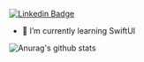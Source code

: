[![Linkedin Badge](https://img.shields.io/badge/-LinkedIn-blue?style=flat-square&logo=Linkedin&logoColor=white&link=https://www.linkedin.com/in/fabiosalata/)](https://www.linkedin.com/in/fabiosalata/)

- 🌱 I’m currently learning SwiftUI

![Anurag's github stats](https://github-readme-stats.vercel.app/api?username=fsalata&count_private=true&show_icons=true&theme=cobalt)
